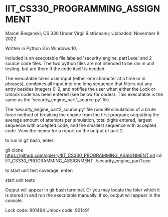 # IIT_CS330_PROGRAMMING_ASSIGNMENT
Marcel Bieganski; CS 330 Under Virgil Bistriceanu; Uploaded: November 8 2022

Written in Python 3 in Windows 10.

Included is an executable file labeled 'security_engine_part1.exe' and 2 source code files. The two python files are not intended to be ran in unit testing, but are there if the code itself is needed.

The executable takes user input (either one character at a time or in phrases), combines all input into one long sequence that filters out any entry besides integers 0-9, and notifies the user when either the Lock or Unlock code has been entered (see below for codes). This executable is the same as the 'security_engine_part1_source.py' file.

The 'security_engine_part2_source.py' file runs 99 simulations of a brute force method of breaking the engine from the first program; outputting the average amount of attempts per simulation, total digits entered, largest sequence with accepted code, and the smallest sequence with accepted code. View the memo for a report on the output of part 2.

to run in git bash, enter:

  git clone https://github.com/splerry/IIT_CS330_PROGRAMMING_ASSIGNMENT.git
  cd IIT_CS330_PROGRAMMING_ASSIGNMENT
  ./security_engine_part1.exe

to start unit test coverage, enter:

  start unit tests

Output will appear in git bash terminal. Or you may locate the foler which it is stored in and run the executable manually. If so, output will appear in the console.

Lock code: 901494
Unlock code: 901491
